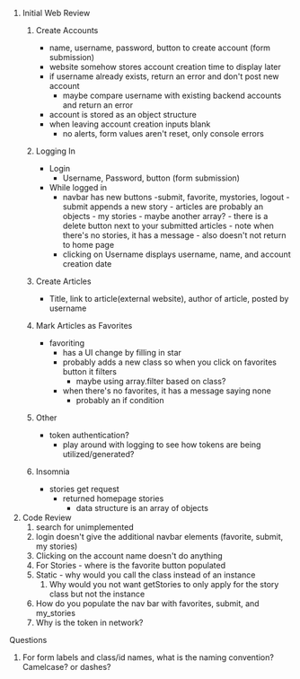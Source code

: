 1. Initial Web Review
    1. Create Accounts
        -  name, username, password, button to create account (form submission)
        -  website somehow stores account creation time to display later
        -   if username already exists, return an error and don't post new account
            - maybe compare username with existing backend accounts and return  an error
        - account is stored as an object structure
        - when leaving account creation inputs blank    
            - no alerts, form values aren't reset, only console errors
    2. Logging In
        - Login
            - Username, Password, button (form submission)
        - While logged in
            - navbar has new buttons
                -submit, favorite, mystories, logout
                    - submit appends a new story 
                        - articles are probably an objects
                    - my stories
                        - maybe another array?
                        - there is a delete button next to your submitted articles
                            - note when there's no stories, it has a message
                            - also doesn't not return to home page
            -   clicking on Username displays username, name, and account creation date
    3. Create Articles
        - Title, link to article(external website), author of article, posted by username

    4. Mark Articles as Favorites
        - favoriting
            - has a UI change by filling in star
            - probably adds a new class so when you click on    favorites button it filters
                - maybe using array.filter based on class?
            - when there's no favorites, it has a message saying none
                - probably an if condition 
    5. Other
        - token authentication?
            - play around with logging to see how tokens are being utilized/generated?

    6. Insomnia
        - stories get request
            - returned homepage stories
                - data structure is an array of objects
2. Code Review
    1. search for unimplemented
    2. login doesn't give the additional navbar elements (favorite, submit, my stories)
    3. Clicking on the account name doesn't do anything
    4. For Stories - where is the favorite button populated
    5. Static - why would you call the class instead of an instance
        1. Why would you not want getStories to only apply for the story class but not the instance
    6. How do you populate the nav bar with favorites, submit, and my_stories
    7. Why is the token in network?

Questions
1. For form labels and class/id names, what is the naming convention? Camelcase? or dashes?